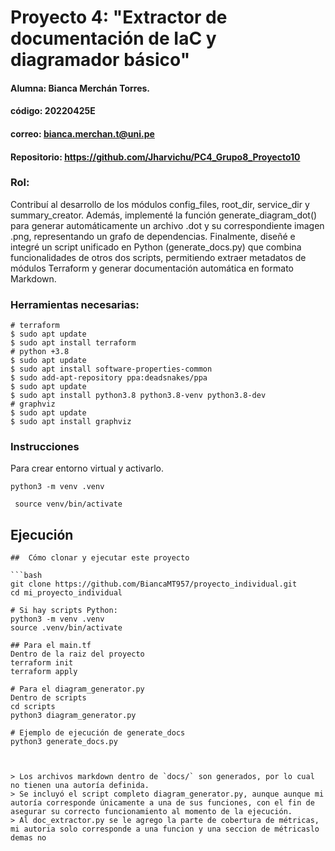 # Proyecto 4: "Extractor de documentación de IaC y diagramador básico"
#### Alumna: Bianca Merchán Torres.
#### código: 20220425E
#### correo: bianca.merchan.t@uni.pe
#### Repositorio: https://github.com/Jharvichu/PC4_Grupo8_Proyecto10

### Rol: 

Contribuí al desarrollo de los módulos config_files, root_dir, service_dir y summary_creator. Además, implementé la función generate_diagram_dot() para generar automáticamente un archivo .dot y su correspondiente imagen .png, representando un grafo de dependencias. Finalmente, diseñé e integré un script unificado en Python (generate_docs.py) que combina funcionalidades de otros dos scripts, permitiendo extraer metadatos de módulos Terraform y generar documentación automática en formato Markdown.


### Herramientas necesarias:

```
# terraform
$ sudo apt update
$ sudo apt install terraform
# python +3.8 
$ sudo apt update
$ sudo apt install software-properties-common
$ sudo add-apt-repository ppa:deadsnakes/ppa
$ sudo apt update
$ sudo apt install python3.8 python3.8-venv python3.8-dev
# graphviz
$ sudo apt update
$ sudo apt install graphviz
```

### Instrucciones

Para crear entorno virtual y activarlo.
```
python3 -m venv .venv
```

```
 source venv/bin/activate
 ```


## Ejecución
```
##  Cómo clonar y ejecutar este proyecto

```bash
git clone https://github.com/BiancaMT957/proyecto_individual.git
cd mi_proyecto_individual

# Si hay scripts Python:
python3 -m venv .venv
source .venv/bin/activate

## Para el main.tf
Dentro de la raiz del proyecto
terraform init
terraform apply

# Para el diagram_generator.py
Dentro de scripts
cd scripts
python3 diagram_generator.py

# Ejemplo de ejecución de generate_docs
python3 generate_docs.py



> Los archivos markdown dentro de `docs/` son generados, por lo cual no tienen una autoría definida.
> Se incluyó el script completo diagram_generator.py, aunque aunque mi autoría corresponde únicamente a una de sus funciones, con el fin de asegurar su correcto funcionamiento al momento de la ejecución.
> Al doc_extractor.py se le agrego la parte de cobertura de métricas, mi autoria solo corresponde a una funcion y una seccion de métricaslo demas no
